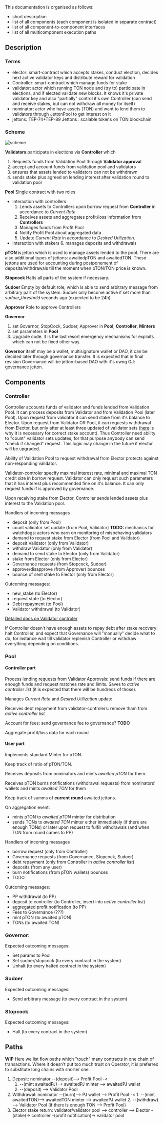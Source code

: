 This documentation is organised as follows:
- short description
- list of all components (each component is isolated in separate contract)
- list of all component-to-component interfaces
- list of all multicomponent execution paths

## Description
### Terms
- elector: smart-contract which accepts stakes, conduct election, decides next active validator keys and distribute reward for validation
- Сontroller: smart-contract which manage funds for stake 
- validator: actor which running TON node and (try to) participate in elections, and if elected validate new blocks. It knows it's private validator key and also "partially" control it's own Сontroller (can send and receive stakes, but can not withdraw all money for itself)
- nominator: actor who have assets (TON) and want to lend them to validators through JettonPool to get interest on it
- jettons: TEP-74+TEP-89 Jettons : scalable tokens on TON blockchain

### Scheme

![scheme](scheme.png)

**Validators** participate in elections via **Сontroller** which

1. Requests funds from Validation Pool through **Validator approval**
2. accept and account funds from validation pool and validators
3. ensures that assets lended to validators can not be withdrawn
4. sends stake plus agreed on lending interest after validation round to validation pool

**Pool** Single contract with two roles
  - Interaction with controllers
    1. Lends assets to Сontrollers upon borrow request from **Сontroller** in accordance to *Current Rate*
    2. Receives assets and aggregates profit/loss information from **Сontrollers**
    3. Manages funds from Profit Pool
    4. Notify Profit Pool about aggregated data
    5. Update *Current Rate* in accordance to *Desired Utilization*.
  - Interaction with stakers
    6. manages deposits and withdrawals

**pTON** is jetton which is used to manage assets lended to the pool. There are also additional types of jettons: awaitedpTON and awaitedTON. These jettons are used for accounting during postponement of deposits/withdrawals till the moment when pTON/TON price is known. 

**Stopcock**
Halts all parts of the system if necessary.

**Sudoer**
Empty by default role, which is able to send arbitrary message from arbitrary part of the system. Sudoer only become active if set more than *sudoer_threshold* seconds ago (expected to be 24h)

**Approver**
Role to approve Controllers

**Governor** 
1. set Governor, StopCock, Sudoer, Approver in **Pool**, **Controller**, **Minters**
2. set parameters in **Pool**
3. Upgrade code. It is the last resort emergency mechanisms for exploits which can not be fixed other way.

**Governor** itself may be a wallet, multisignature wallet or DAO, it can be decided later through governance transfer. It is expected that in final revision Governance will be jetton-based DAO with it's owng GJ: governance jetton.



## Components
### Сontroller
Сontroller accounts funds of validator and funds lended from Validation Pool. It can process deposits from Validator and from Validation Pool (later Pool).
Upon request from validator it can send stake from it's balance to Elector. Upon request from Validator OR Pool, it can requests withdrawal from Elector, but only after at least three updated of validator sets ([here](https://github.com/ton-blockchain/nominator-pool/blob/main/func/pool.fc#L566) is why it is necessary for correct stake account). Thus Controller need ability to "count" validator sets updates, for that purpose anybody can send "check if changed" request. This logic may change in the future if elector will be upgraded.

Ability of Validation Pool to request withdrawal from Elector protects against non-responding validator. 

Validator-controler specify maximal interest rate, minimal and maximal TON credit size in borrow request. Validator can only request such parameters that it has interest plus recommended fine on it's balance. It can only request funds if is approved by governance.

Upon receiving stake from Elector, Сontroller sends lended assets plus interest to the Validation pool.

Handlers of incoming messages
- deposit (only from Pool)
- count validator set update (from Pool, Validator) **TODO:** mechanics for watchdogs: actors who earn on monitoring of misbehaving validators
- demand to request stake from Elector (from Pool and Validator)
- deposit Validator (only from Validator)
- withdraw Validator (only from Validator)
- demand to send stake to Elector (only from Validator)
- stake from Elector (only from Elector)
- Governance requests (from Stopcock, Sudoer)
- approve/disapprove (from Approver)
bounces
- bounce of sent stake to Elector (only from Elector)

Outcoming messages:
- new_stake (to Elector)
- request state (to Elector)
- Debt repayment (to Pool)
- Validator withdrawal (to Validator)

[Detailed docs on Validator controler](controller.md)

If Сontroller doesn't have enough assets to repay debt after stake recovery:
halt Сontroller, and expect that Governance will "manually" decide what to do, for instance wait till validator replenish Сontroller or withdraw everything depending on conditions.

### Pool

#### Controller part
Process lending requests from Validator Approvals: send funds if there are enough funds and request matches rate and limits. Saves to *active controller list* (it is expected that there will be hundreds of those).

Manages *Current Rate* and *Desired Utilization* update.

Receives debt repayment from validator-controlers: remove tham from *active controller list*

Account for fees: send governance fee to governance? **TODO**

Aggregate profit/loss data for each round


#### User part
Implements standard Minter for pTON.

Keep track of ratio of pTON/TON.

Receives deposits from nominators and mints *awaited pTON* for them.

Receives pTON burns notifications (withdrawal requests) from nominators' wallets and mints *awaited TON* for them

Keep track of summs of **current round** awaited jettons.

On aggregation event:
- mints pTON to *awaited pTON* minter for distribution
- sends TONs to *awaited TON* minter either immediately (if there are enough TONs) or later upon request to fulfill withdrawals (and when TON from round cames to PP)

Handlers of incoming messages
- borrow request (only from Сontroller)
- Governance requests (from Governance, Stopcock, Sudoer)
- debt repayment (only from Controller in *active controller list*)
- deposits (from any user)
- burn notifications (from pTON wallets)
bounces
- TODO

Outcoming messages:
- PP withdrawal (to PP)
- deposit to controller (to Controller, insert into _active controller list_)
- aggregated profit notification (to PP)
- Fees to Governance (???)
- mint pTON (to awaited pTON)
- TONs (to awaited TON)


### Governor:

Expected outcoming messages:
- Set params to Pool
- Set sudoer/stopcock (to every contract in the system)
- Unhalt (to every halted contract in the system)

### Sudoer

Expected outcoming messages:
- Send arbitrary message (to every contract in the system)

### Stopcock

Expected outcoming messages:
- Halt (to every contract in the system)


## Paths
**WIP**
Here we list flow paths which "touch" many contracts in one chain of transactions.
Where it doesn't put too much trust on Operator, it is preferred to substitute long chains with shorter one.

1. Deposit: nominator --(deposit)--> Profit Pool -< 
     1. --(mint awaitedPJ)--> awaitedPJ minter --> awaitedPJ wallet
     2. --(deposit) --> Validator Pool
2. Withdrawal: nominator --(burn)--> PJ wallet --> Profit Pool -<
       1. --(mint awaitedTON)--> awaitedTON minter --> awaitedPJ wallet
       2. --(withdraw) --> Validator Pool (if there is enough TON --> Profit Pool)
3. Elector stake return: validator/validator pool --> сontroller --> Elector -(stake)-> сontroller -(profit notification)-> validator pool

